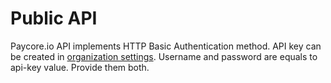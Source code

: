 # Public API

Paycore.io API implements HTTP Basic Authentication  method. API key can be created in [organization settings](../organisation/security.md). Username and password are equals to api-key value. Provide them both. 

